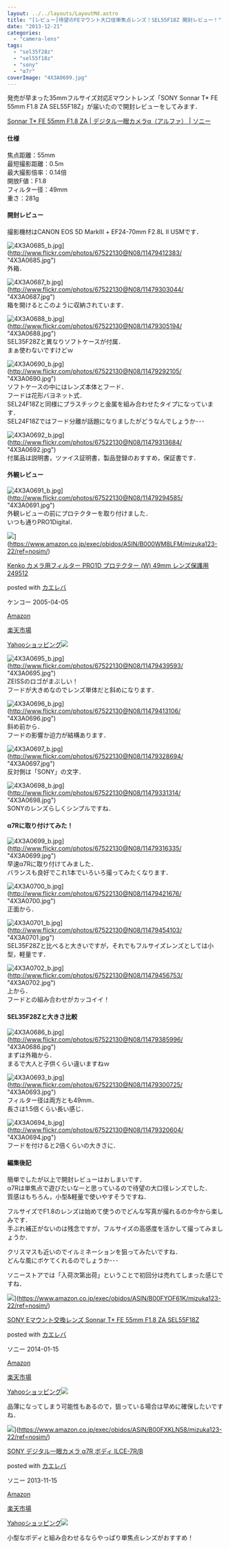 ```yaml
---
layout: ../../layouts/LayoutMd.astro
title: "[レビュー]待望のFEマウント大口径単焦点レンズ！SEL55F18Z 開封レビュー！"
date: "2013-12-21"
categories: 
  - "camera-lens"
tags: 
  - "sel35f28z"
  - "sel55f18z"
  - "sony"
  - "α7r"
coverImage: "4X3A0699.jpg"
---
```


発売が早まった35mmフルサイズ対応Eマウントレンズ「SONY Sonnar T\* FE 55mm F1.8 ZA SEL55F18Z」が届いたので開封レビューをしてみます．

[Sonnar T\* FE 55mm F1\.8 ZA \| デジタル一眼カメラα（アルファ） \| ソニー](https://www.sony.jp/ichigan/products/SEL55F18Z/index.html)

#### 仕様

焦点距離：55mm  
最短撮影距離：0.5m  
最大撮影倍率：0.14倍  
開放F値：F1.8  
フィルター径：49mm  
重さ：281g

#### 開封レビュー

撮影機材はCANON EOS 5D MarkⅢ + EF24-70mm F2.8L II USMです．

![4X3A0685_b.jpg](/archive/images/11479412383_8b308f17e5_b.jpg)](http://www.flickr.com/photos/67522130@N08/11479412383/ "4X3A0685.jpg")  
外箱．

![4X3A0687_b.jpg](/archive/images/11479303044_ce5033501d_b.jpg)](http://www.flickr.com/photos/67522130@N08/11479303044/ "4X3A0687.jpg")  
箱を開けるとこのように収納されています．

![4X3A0688_b.jpg](/archive/images/11479305194_61e331d86a_b.jpg)](http://www.flickr.com/photos/67522130@N08/11479305194/ "4X3A0688.jpg")  
SEL35F28Zと異なりソフトケースが付属．  
まぁ使わないですけどｗ

![4X3A0690_b.jpg](/archive/images/11479292105_ed0958af89_b.jpg)](http://www.flickr.com/photos/67522130@N08/11479292105/ "4X3A0690.jpg")  
ソフトケースの中にはレンズ本体とフード．  
フードは花形バヨネット式．  
SEL24F18Zと同様にプラスチックと金属を組み合わせたタイプになっています．  
SEL24F18Zではフード分離が話題になりましたがどうなんでしょうか･･･

![4X3A0692_b.jpg](/archive/images/11479313684_3c7efce005_b.jpg)](http://www.flickr.com/photos/67522130@N08/11479313684/ "4X3A0692.jpg")  
付属品は説明書，ツァイス証明書，製品登録のおすすめ，保証書です．

#### 外観レビュー

![4X3A0691_b.jpg](/archive/images/11479294585_0a3ac02b65_b.jpg)](http://www.flickr.com/photos/67522130@N08/11479294585/ "4X3A0691.jpg")  
外観レビューの前にプロテクターを取り付けました．  
いつも通りPRO1Digital．

![](/archive/images/41EMnI3QdCL._SL160_.jpg)](https://www.amazon.co.jp/exec/obidos/ASIN/B000WM8LFM/mizuka123-22/ref=nosim/)

[Kenko カメラ用フィルター PRO1D プロテクター (W) 49mm レンズ保護用 249512](https://www.amazon.co.jp/exec/obidos/ASIN/B000WM8LFM/mizuka123-22/ref=nosim/)

posted with [カエレバ](http://kaereba.com)

ケンコー 2005-04-05

[Amazon](http://www.amazon.co.jp/gp/search?keywords=PRO1D&__mk_ja_JP=%83J%83%5E%83J%83i&tag=mizuka123-22 "アマゾン")

[楽天市場](http://hb.afl.rakuten.co.jp/hgc/032b53ee.4b34c5ee.0f4a541e.f440145e/?pc=http%3A%2F%2Fsearch.rakuten.co.jp%2Fsearch%2Fmall%2FPRO1D%2F-%2Ff.1-p.1-s.1-sf.0-st.A-v.2%3Fx%3D0%26scid%3Daf_ich_link_urltxt%26m%3Dhttp%3A%2F%2Fm.rakuten.co.jp%2F "楽天市場")

[Yahooショッピング![](//ad.jp.ap.valuecommerce.com/servlet/gifbanner?sid=3066752&pid=881990642)](//ck.jp.ap.valuecommerce.com/servlet/referral?sid=3066752&pid=881990642&vc_url=http%3A%2F%2Fshopping.search.yahoo.co.jp%2Fsearch%3FuIv%3Don%26ei%3DUTF-8%26tab_ex%3Dcommerce%26slider%3D0%26va%3DPRO1D "Yahooショッピング")

![4X3A0695_b.jpg](/archive/images/11479439593_7603526c99_b.jpg)](http://www.flickr.com/photos/67522130@N08/11479439593/ "4X3A0695.jpg")  
ZEISSのロゴがまぶしい！  
フードが大きめなのでレンズ単体だと斜めになります．

![4X3A0696_b.jpg](/archive/images/11479413106_efe7630ae8_b.jpg)](http://www.flickr.com/photos/67522130@N08/11479413106/ "4X3A0696.jpg")  
斜め前から．  
フードの影響か迫力が結構あります．

![4X3A0697_b.jpg](/archive/images/11479328694_93a2d25ff4_b.jpg)](http://www.flickr.com/photos/67522130@N08/11479328694/ "4X3A0697.jpg")  
反対側は「SONY」の文字．

![4X3A0698_b.jpg](/archive/images/11479331314_49f2b2ba0a_b.jpg)](http://www.flickr.com/photos/67522130@N08/11479331314/ "4X3A0698.jpg")  
SONYのレンズらしくシンプルですね．

#### α7Rに取り付けてみた！

![4X3A0699_b.jpg](/archive/images/11479316335_d24c2da6b0_b.jpg)](http://www.flickr.com/photos/67522130@N08/11479316335/ "4X3A0699.jpg")  
早速α7Rに取り付けてみました．  
バランスも良好でこれ1本でいろいろ撮ってみたくなります．

![4X3A0700_b.jpg](/archive/images/11479421676_75a8840c54_b.jpg)](http://www.flickr.com/photos/67522130@N08/11479421676/ "4X3A0700.jpg")  
正面から．

![4X3A0701_b.jpg](/archive/images/11479454103_849096b491_b.jpg)](http://www.flickr.com/photos/67522130@N08/11479454103/ "4X3A0701.jpg")  
SEL35F28Zと比べると大きいですが，それでもフルサイズレンズとしては小型，軽量です．

![4X3A0702_b.jpg](/archive/images/11479456753_b0fe06d43e_b.jpg)](http://www.flickr.com/photos/67522130@N08/11479456753/ "4X3A0702.jpg")  
上から．  
フードとの組み合わせがカッコイイ！

#### SEL35F28Zと大きさ比較

![4X3A0686_b.jpg](/archive/images/11479385996_3471a360a4_b.jpg)](http://www.flickr.com/photos/67522130@N08/11479385996/ "4X3A0686.jpg")  
まずは外箱から．  
まるで大人と子供くらい違いますねｗ

![4X3A0693_b.jpg](/archive/images/11479300725_d9d5d4eb6d_b.jpg)](http://www.flickr.com/photos/67522130@N08/11479300725/ "4X3A0693.jpg")  
フィルター径は両方とも49mm．  
長さは1.5倍くらい長い感じ．

![4X3A0694_b.jpg](/archive/images/11479320604_f4ea32f203_b.jpg)](http://www.flickr.com/photos/67522130@N08/11479320604/ "4X3A0694.jpg")  
フードを付けると2倍くらいの大きさに．

#### 編集後記

簡単でしたが以上で開封レビューはおしまいです．  
α7Rは単焦点で遊びたいなーと思っているので待望の大口径レンズでした．  
質感はもちろん，小型&軽量で使いやすそうですね．

フルサイズでF1.8のレンズは始めて使うのでどんな写真が撮れるのか今から楽しみです．  
手ぶれ補正がないのは残念ですが，フルサイズの高感度を活かして撮ってみましょうか．

クリスマスも近いのでイルミネーションを狙ってみたいですね．  
どんな風にボケてくれるのでしょうか･･･

ソニーストアでは「入荷次第出荷」ということで初回分は売れてしまった感じですね．

![](/archive/images/31yMf%2BGxXVL._SL160_.jpg)](https://www.amazon.co.jp/exec/obidos/ASIN/B00FYOF61K/mizuka123-22/ref=nosim/)

[SONY Eマウント交換レンズ Sonnar T\* FE 55mm F1.8 ZA SEL55F18Z](https://www.amazon.co.jp/exec/obidos/ASIN/B00FYOF61K/mizuka123-22/ref=nosim/)

posted with [カエレバ](http://kaereba.com)

ソニー 2014-01-15

[Amazon](http://www.amazon.co.jp/gp/search?keywords=F1.8%20SEL55F18Z&__mk_ja_JP=%83J%83%5E%83J%83i&tag=mizuka123-22 "アマゾン")

[楽天市場](http://hb.afl.rakuten.co.jp/hgc/032b53ee.4b34c5ee.0f4a541e.f440145e/?pc=http%3A%2F%2Fsearch.rakuten.co.jp%2Fsearch%2Fmall%2FF1.8%2520SEL55F18Z%2F-%2Ff.1-p.1-s.1-sf.0-st.A-v.2%3Fx%3D0%26scid%3Daf_ich_link_urltxt%26m%3Dhttp%3A%2F%2Fm.rakuten.co.jp%2F "楽天市場")

[Yahooショッピング![](//ad.jp.ap.valuecommerce.com/servlet/gifbanner?sid=3066752&pid=881990642)](//ck.jp.ap.valuecommerce.com/servlet/referral?sid=3066752&pid=881990642&vc_url=http%3A%2F%2Fshopping.search.yahoo.co.jp%2Fsearch%3FuIv%3Don%26ei%3DUTF-8%26tab_ex%3Dcommerce%26slider%3D0%26va%3DF1.8%2520SEL55F18Z "Yahooショッピング")

品薄になってしまう可能性もあるので，狙っている場合は早めに確保したいですね．

![](/archive/images/41O6g3zCUsL._SL160_.jpg)](https://www.amazon.co.jp/exec/obidos/ASIN/B00FXKLN58/mizuka123-22/ref=nosim/)

[SONY デジタル一眼カメラ α7R ボディ ILCE-7R/B](https://www.amazon.co.jp/exec/obidos/ASIN/B00FXKLN58/mizuka123-22/ref=nosim/)

posted with [カエレバ](http://kaereba.com)

ソニー 2013-11-15

[Amazon](http://www.amazon.co.jp/gp/search?keywords=ILCE-7R%2FB&__mk_ja_JP=%83J%83%5E%83J%83i&tag=mizuka123-22 "アマゾン")

[楽天市場](http://hb.afl.rakuten.co.jp/hgc/032b53ee.4b34c5ee.0f4a541e.f440145e/?pc=http%3A%2F%2Fsearch.rakuten.co.jp%2Fsearch%2Fmall%2FILCE-7R%252FB%2F-%2Ff.1-p.1-s.1-sf.0-st.A-v.2%3Fx%3D0%26scid%3Daf_ich_link_urltxt%26m%3Dhttp%3A%2F%2Fm.rakuten.co.jp%2F "楽天市場")

[Yahooショッピング![](//ad.jp.ap.valuecommerce.com/servlet/gifbanner?sid=3066752&pid=881990642)](//ck.jp.ap.valuecommerce.com/servlet/referral?sid=3066752&pid=881990642&vc_url=http%3A%2F%2Fshopping.search.yahoo.co.jp%2Fsearch%3FuIv%3Don%26ei%3DUTF-8%26tab_ex%3Dcommerce%26slider%3D0%26va%3DILCE-7R%252FB "Yahooショッピング")

小型なボディと組み合わせるならやっぱり単焦点レンズがおすすめ！
